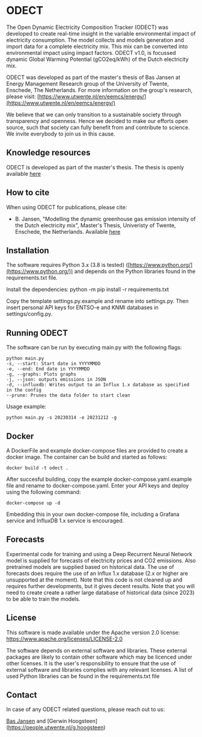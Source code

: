 # ODECT
The Open Dynamic Electricity Composition Tracker (ODECT) was developed to create real-time 
insight in the variable environmental impact of electricity consumption. The model collects and models generation and import data for a complete electricity mix. This mix can be converted into environmental impact using impact factors. ODECT v1.0, is focussed dynamic Global Warming Potential (gCO2eq/kWh) of the Dutch electricity mix.

ODECT was developed as part of the master's thesis of Bas Jansen at 
Energy Management Research group of the University of Twente, Enschede, The Netherlands. 
For more information on the group's research, please visit: 
[https://www.utwente.nl/en/eemcs/energy/](https://www.utwente.nl/en/eemcs/energy/)

We believe that we can only transition to a sustainable society through 
transparency and openness. Hence we decided to make our efforts open source, 
such that society can fully benefit from and contribute to science. 
We invite everybody to join us in this cause.

## Knowledge resources
ODECT is developed as part of the master's thesis. 
The thesis is openly available [here](https://essay.utwente.nl/96154/)

## How to cite
When using ODECT for publications, please cite:
-   B. Jansen, "Modelling the dynamic greenhouse gas emission intensity of the Dutch electricity mix", Master's Thesis, Univeristy of Twente, Enschede, the Netherlands. Available [here](https://essay.utwente.nl/96154/)

## Installation

The software requires Python 3.x (3.8 is tested)
([https://www.python.org/](https://www.python.org/)) and depends on the Python libraries 
found in the requirements.txt file.

Install the dependencies: python -m pip install -r requirements.txt

Copy the template settings.py.example and rename into settings.py. Then insert personal API keys for ENTSO-e and KNMI databases in settings/config.py.

## Running ODECT

The software can be run by executing main.py with the following flags:

```
python main.py
-s, --start: Start date in YYYYMMDD
-e, --end: End date in YYYYMMDD
-g, --graphs: Plots graphs
-j, --json: outputs emissions in JSON
-d, --influxdb: Writes output to an Influx 1.x database as specified in the config
--prune: Prunes the data folder to start clean
```

Usage example:
```
python main.py -s 20230314 -e 20231212 -g
```


## Docker

A DockerFile and example docker-compose files are provided to create a docker image. The container can be build and started as follows:
```
docker build -t odect .
```

After succesful building, copy the example docker-compose.yaml.example file and rename to docker-compose.yaml. Enter your API keys and deploy using the following command:

```
docker-compose up -d 
```
Embedding this in your own docker-compose file, including a Grafana service and InfluxDB 1.x service is encouraged.


## Forecasts

Experimental code for training and using a Deep Recurrent Neural Network model is supplied for forecasts of electricity prices and CO2 emissions. Also pretrained models are supplied based on historical data. 
The use of forecasts does require the use of an Influx 1.x database (2.x or higher are unsupported at the moment). Note that this code is not cleaned up and requires further developments, but it gives decent results.
Note that you will need to create create a rather large database of historical data (since 2023) to be able to train the models. 

## License

This software is made available under the Apache version 2.0 license: https://www.apache.org/licenses/LICENSE-2.0

The software depends on external software and libraries. 
These external packages are likely to contain other software 
which may be licenced under other licenses. 
It is the user's responsibility to ensure that the use of external software and libraries complies with any relevant licenses. A list of used Python libraries can be found in the requirements.txt file

## Contact
In case of any ODECT related questions, please reach out to us:

[Bas Jansen](https://www.linkedin.com/in/b-j-jansen/) and [Gerwin Hoogsteen] (https://people.utwente.nl/g.hoogsteen)
